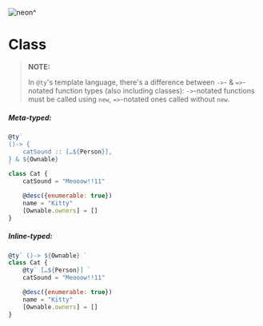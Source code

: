 ![neon^](https://placehold.it/120/c2ff23/ff23c2?text=neon^)

Class
===

>   **NOTE:**
>
>   In `@ty`'s template language,
>   there's a difference between `->`- & `=>`-notated function types
>   (also including classes):
>   `->`-notated functions must be called using `new`,
>   `=>`-notated ones called without `new`.

##### Meta-typed:
```js
@ty`
()-> {
    catSound :: […${Person}],
} & ${Ownable}
`
class Cat {
    catSound = "Meooow!!11"

    @desc({enumerable: true})
    name = "Kitty"
    [Ownable.owners] = []
}
```

##### Inline-typed:
```js
@ty` ()-> ${Ownable} `
class Cat {
    @ty` […${Person}] `
    catSound = "Meooow!!11"

    @desc({enumerable: true})
    name = "Kitty"
    [Ownable.owners] = []
}
```
